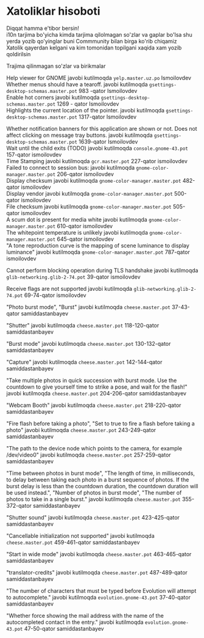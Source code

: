 # Xatoliklar hisoboti
Diqqat hamma e'tibor bersin! <br>
i10n tarjima bo'yicha kimda tarjima qilolmagan so'zlar va gaplar bo'lsa shu yerda yozib qo'yinglar buni Commmunity bilan birga ko'rib chiqamiz <br>
Xatolik qayerdan kelgani va kim tomonidan topilgani xaqida xam yozib qoldirilsin <br>

Trajima qilinmagan so'zlar va birikmalar

Help viewer for GNOME    javobi  kutilmoqda  `yelp.master.uz.po`  Ismoilovdev <br>
Whether menus should have a tearoff. javobi  kutilmoqda `gsettings-desktop-schemas.master.pot` 983 -qator Ismoilovdev<br>
Enable hot corners javobi  kutilmoqda `gsettings-desktop-schemas.master.pot` 1269 - qator Ismoilovdev <br>
Highlights the current location of the pointer. javobi  kutilmoqda `gsettings-desktop-schemas.master.pot` 1317-qator Ismoilovdev<br>

Whether notification banners for this application are shown or not. Does not affect clicking on message tray buttons.  javobi  kutilmoqda `gsettings-desktop-schemas.master.pot` 1639-qator Ismoilovdev<br>
Wait until the child exits (TODO) javobi  kutilmoqda `console.gnome-43.pot` 157-qator ismoilovdev <br>
Time Stamping javobi kutilmoqda `gcr.master.pot` 227-qator ismoilovdev<br>
Failed to connect to session bus: javobi kutilmoqda `gnome-color-manager.master.pot` 206-qator ismoilovdev <br>
Display checksum javobi kutilmoqda `gnome-color-manager.master.pot` 482-qator ismoilovdev <br>
Display vendor javobi kutilmoqda `gnome-color-manager.master.pot` 500-qator ismoilovdev <br>
File checksum javobi kutilmoqda `gnome-color-manager.master.pot` 505-qator ismoilovdev <br>
A scum dot is present for media white javobi kutilmoqda `gnome-color-manager.master.pot` 610-qator ismoilovdev <br>
The whitepoint temperature is unlikely javobi kutilmoqda `gnome-color-manager.master.pot` 645-qator ismoilovdev <br>
"A tone reproduction curve is the mapping of scene luminance to display luminance" javobi kutilmoqda `gnome-color-manager.master.pot` 787-qator ismoilovdev <br>

Cannot perform blocking operation during TLS handshake javobi kutilmoqda `glib-networking.glib-2-74.pot` 39-qator ismoilovdev <br>

Receive flags are not supported javobi kutilmoqda `glib-networking.glib-2-74.pot` 69-74-qator ismoilovdev <br>

"Photo burst mode", "Burst" javobi kutilmoqda `cheese.master.pot` 37-43-qator samiddastanbayev <br>

"Shutter" javobi kutilmoqda `cheese.master.pot` 118-120-qator samiddastanbayev <br>

"Burst mode" javobi kutilmoqda `cheese.master.pot` 130-132-qator samiddastanbayev <br>

"Capture" javobi kutilmoqda `cheese.master.pot` 142-144-qator samiddastanbayev <br>

"Take multiple photos in quick succession with burst mode. Use the countdown to give yourself time to strike a pose, and wait for the flash!" javobi kutilmoqda `cheese.master.pot` 204-206-qator samiddastanbayev <br>

"Webcam Booth" javobi kutilmoqda `cheese.master.pot` 218-220-qator samiddastanbayev <br>

"Fire flash before taking a photo", "Set to true to fire a flash before taking a photo" javobi kutilmoqda `cheese.master.pot` 243-249-qator samiddastanbayev <br>

"The path to the device node which points to the camera, for example /dev/video0" javobi kutilmoqda `cheese.master.pot` 257-259-qator samiddastanbayev <br>

"Time between photos in burst mode", "The length of time, in milliseconds, to delay between taking each photo in a burst sequence of photos. If the burst delay is less than the countdown duration, the countdown duration will be used instead.", "Number of photos in burst mode", "The number of photos to take in a single burst." javobi kutilmoqda `cheese.master.pot` 355-372-qator samiddastanbayev <br>

"Shutter sound" javobi kutilmoqda `cheese.master.pot` 423-425-qator samiddastanbayev <br>

"Cancellable initialization not supported" javobi kutilmoqda `cheese.master.pot` 459-461-qator samiddastanbayev <br>

"Start in wide mode" javobi kutilmoqda `cheese.master.pot` 463-465-qator samiddastanbayev <br>

"translator-credits" javobi kutilmoqda `cheese.master.pot` 487-489-qator samiddastanbayev <br>

"The number of characters that must be typed before Evolution will attempt to autocomplete." javobi kutilmoqda `evolution.gnome-43.pot` 37-40-qator samiddastanbayev <br>

"Whether force showing the mail address with the name of the autocompleted contact in the entry." javobi kutilmoqda `evolution.gnome-43.pot` 47-50-qator samiddastanbayev <br>
